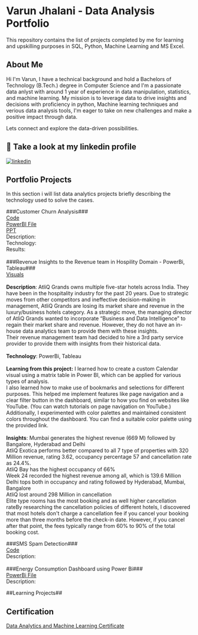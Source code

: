
# Varun Jhalani - Data Analysis Portfolio

This repository contains the list of projects completed by me for learning and upskilling purposes in SQL, Python, Machine Learning and MS Excel.
## About Me
Hi I'm Varun, I have a technical background and hold a Bachelors of Technology (B.Tech.) degree in Computer Science and I'm a passionate data anlyst with around 1 year of experience in data manipulation, statistics, and machine learning. My mission is to leverage data to drive insights and decisions with proficiency in python, Machine learning techniques and verious data analysis tools, I'm eager to take on new challenges and make a positive impact through data.

Lets connect and explore the data-driven possibilities.
## 🔗 Take a look at my linkedin profile

[![linkedin](https://img.shields.io/badge/linkedin-0A66C2?style=for-the-badge&logo=linkedin&logoColor=white)](https://www.linkedin.com/in/varunjhalani/)

## Portfolio Projects
In this section i will list data analytics projects briefly describing the technology used to solve the cases.

###Customer Churn Analysis###<br/>
   [Code](https://github.com/vjhalani/My-Data-Analyst-Portfolio/blob/main/Telecom_Customer_Churn.ipynb)<br/>
   [PowerBI File](https://github.com/vjhalani/My-Data-Analyst-Portfolio/blob/main/telco_powerbi.pbix)<br/>
   [PPT](https://github.com/vjhalani/My-Data-Analyst-Portfolio/blob/main/Telecom%20Customer%20Churn%20Prediction%20Using%20Machine%20Learning.pptx)<br/>
   Description:<br/>
   Technology:<br/>
   Results: <br/>
<br/>
###Revenue Insights to the Revenue team in Hospility Domain - PowerBi, Tableau###</br>
[Visuals](https://github.com/vjhalani/My-Data-Analyst-Portfolio/blob/main/Telecom_Customer_Churn.ipynb)<br/>
<br/>
   **Description**: AtliQ Grands owns multiple five-star hotels across India. They have been in the hospitality industry for the past 20 years. Due to strategic moves from other 
   competitors and ineffective decision-making in management, AtliQ Grands are losing its market share and revenue in the luxury/business hotels category. As a strategic move, the 
   managing director of AtliQ Grands wanted to incorporate “Business and Data Intelligence” to regain their market share and revenue. However, they do not have an in-house data 
   analytics team to provide them with these insights.</br>
   Their revenue management team had decided to hire a 3rd party service provider to provide them with insights from their historical data.<br/>
   <br/>
   **Technology**: PowerBi, Tableau<br/>
   <br/>
   **Learning from this project:** I learned how to create a custom Calendar visual using a matrix table in Power BI, which can be applied for various types of analysis.</br>
                                 I also learned how to make use of bookmarks and selections for different purposes. This helped me implement features like page navigation and a clear                                    filter button in the dashboard, similar to how you find on websites like YouTube. (You can watch tutorials on page navigation on YouTube.)</br>
                                 Additionally, I experimented with color palettes and maintained consistent colors throughout the dashboard. You can find a suitable color palette using                                  the provided link.<br/>
  <br/>
   **Insights**:   Mumbai generates the highest revenue (669 M) followed by Bangalore, Hyderabad and Delhi</br>
               AtliQ Exotica performs better compared to all 7 type of properties with 320 Million revenue, rating 3.62, occupancy percentage 57 and cancellation rate as 24.4%.</br>
               AtliQ Bay has the highest occupancy of 66%</br>
               Week 24 recorded the highest revenue among all, which is 139.6 Million</br>
               Delhi tops both in occupancy and rating followed by Hyderabad, Mumbai, Bangalore</br>
               AtliQ lost around 298 Million in cancellation</br>
               Elite type rooms has the most booking and as well higher cancellation rateBy researching the cancellation policies of different hotels, I discovered that most hotels                    don't charge a cancellation fee if you cancel your booking more than three months before the check-in date. However, if you cancel after that point, the fees typically                  range from 60% to 90% of the total booking cost.</br>


###SMS Spam Detection###<br/>
    [Code]() <br/>
    Description:<br/>
<br/>
###Energy Consumption Dashboard using Power Bi###<br/>
    [PowerBi File]() <br/>
    Description: <br/>

##Learning Projects##



## Certification

[Data Analytics and Machine Learning Certificate](https://github.com/vjhalani/My-Data-Analyst-Portfolio/blob/main/DataAnalytics_Certificate.pdf)
